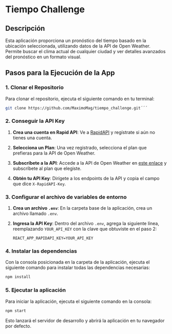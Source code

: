 # Tiempo Challenge

## Descripción

Esta aplicación proporciona un pronóstico del tiempo basado en la ubicación seleccionada, utilizando datos de la API de Open Weather. Permite buscar el clima actual de cualquier ciudad y ver detalles avanzados del pronóstico en un formato visual.

## Pasos para la Ejecución de la App

### 1. Clonar el Repositorio

Para clonar el repositorio, ejecuta el siguiente comando en tu terminal:

```bash
git clone https://github.com/MaximoMag/tiempo_challenge.git´´´
```

### 2. Conseguir la API Key

1. **Crea una cuenta en Rapid API**: Ve a [RapidAPI](https://rapidapi.com) y regístrate si aún no tienes una cuenta.

2. **Selecciona un Plan**: Una vez registrado, selecciona el plan que prefieras para la API de Open Weather.

3. **Subscríbete a la API**: Accede a la API de Open Weather en [este enlace](https://rapidapi.com/worldapi/api/open-weather13) y subscríbete al plan que elegiste.

4. **Obtén tu API Key**: Dirígete a los endpoints de la API y copia el campo que dice `X-RapidAPI-Key`.

### 3. Configurar el archivo de variables de entorno

1. **Crea un archivo `.env`**: En la carpeta base de la aplicación, crea un archivo llamado `.env`.

2. **Ingresa la API Key**: Dentro del archivo `.env`, agrega la siguiente línea, reemplazando `YOUR_API_KEY` con la clave que obtuviste en el paso 2:

    ```plaintext
    REACT_APP_RAPIDAPI_KEY=YOUR_API_KEY
    ```

### 4. Instalar las dependencias

Con la consola posicionada en la carpeta de la aplicación, ejecuta el siguiente comando para instalar todas las dependencias necesarias:

```bash
npm install
```

### 5. Ejecutar la aplicación

Para iniciar la aplicación, ejecuta el siguiente comando en la consola:

```bash
npm start
```

Esto lanzará el servidor de desarrollo y abrirá la aplicación en tu navegador por defecto.

